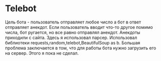 # Telebot
Цель бота - пользователь отправляет любое число а бот в ответ отправляет анекдот.
Если пользователь вводит что-то другое помимо числа, бот ругается, но все равно отправлял анекдот.
Анекдоты приходили с сайта. Здесь я использовал парсер.
Использовал библиотеки requests,random,telebot,BeautifulSoup as b.
Большая проблема заключается в том, что для работы бота нужно загрузить его на сервер.
Этого я пока не сделал.
